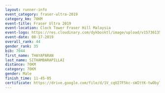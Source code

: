 ```yaml
---
layout: runner-info 
event_category: fraser-ultra-2019 
category_km: 70KM 
event-title: Fraser Ultra 2019 
event-location: Clock Tower Fraser Hill Malaysia 
event-logo: https://res.cloudinary.com/dykbosktl/image/upload/v1573613535/Logo/logo_mfst7w.jpg
event-date: 08-17-2019 
overall_rank: 44
gender_rank: 35
bib: 7044
first_name: THAYAPARAN
last_name: SITHAMBARAPILLAI
distance: 70KM
category: 70KM
gender: Male
finish_time: 11-45-05
certificate: https://drive.google.com/file/d/1V_cqU27F5kc-sWIttK-twObyT30IEhAQ/view?usp=sharing
---
```

